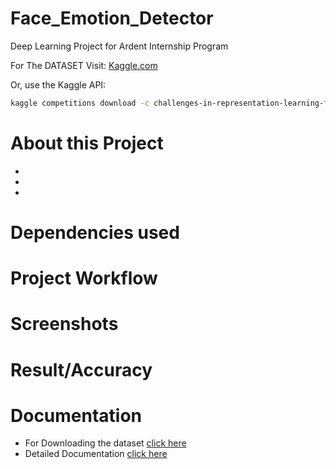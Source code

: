 # Face_Emotion_Detector
Deep Learning Project for Ardent Internship Program


For The DATASET Visit: [Kaggle.com](https://www.kaggle.com/c/challenges-in-representation-learning-facial-expression-recognition-challenge/data)

Or,
use the Kaggle API: 
```bash
kaggle competitions download -c challenges-in-representation-learning-facial-expression-recognition-challenge
```
# About this Project

- 
- 
- 
# Dependencies used
# Project Workflow
# Screenshots
# Result/Accuracy
# Documentation
- For Downloading the dataset [click here]()
- Detailed Documentation [click here](https://github.com/CEMK-SKR/Face_Emotion_Detector/blob/main/Documentation/README.md)

